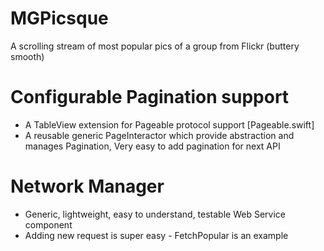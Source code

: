 # MGPicsque
A scrolling stream of most popular pics of a group from Flickr (buttery smooth)

# Configurable Pagination support 
- A TableView extension for Pageable protocol support [Pageable.swift]
- A reusable generic PageInteractor which provide abstraction and manages Pagination, Very easy to add pagination for next API

# Network Manager
- Generic, lightweight, easy to understand, testable Web Service component
- Adding new request is super easy - FetchPopular is an example
